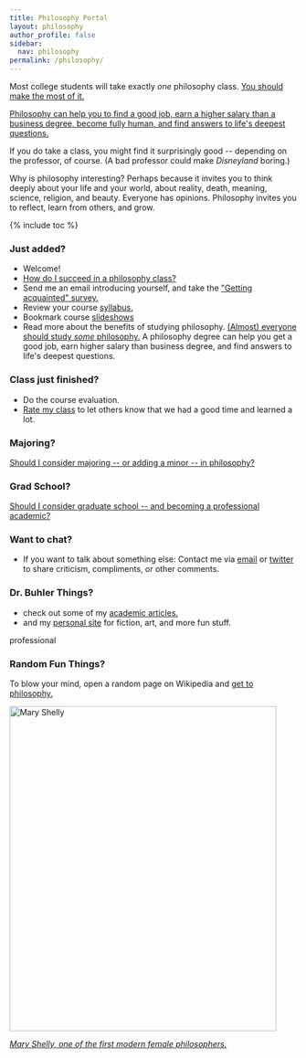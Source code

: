 ```yaml
---
title: Philosophy Portal
layout: philosophy
author_profile: false
sidebar:
  nav: philosophy
permalink: /philosophy/
--- 
```


Most college students will take exactly *one* philosophy class. [You should make the most of it.](/philosophy) 

[Philosophy can help you to find a good job, earn a higher salary than a business degree, become fully human, and find answers to life's deepest questions.](/philosophy-3-major)


If you do take a class, you might find it surprisingly good -- depending on the professor, of course. (A bad professor could make *Disneyland* boring.) 

Why is philosophy interesting? Perhaps because it invites you to think deeply about your life and your world, about reality, death, meaning, science, religion, and beauty. Everyone has opinions. Philosophy invites you to reflect, learn from others, and grow. 



{% include toc %}


### Just added? 

- Welcome!
- [How do I succeed in a philosophy class?](/philosophy-class)
- Send me an email introducing yourself, and take the ["Getting acquainted" survey.](https://docs.google.com/forms/d/17A6-27pW2lrI4S6rEpV8GIh_OycvQHCc01fkyuoxPYw/viewform?usp=send_form)
- Review your course [syllabus.](/syllabi)
- Bookmark course [slideshows](/slideshows)
- Read more about the benefits of studying philosophy. [(Almost) everyone should study *some* philosophy.](http://www.whystudyphilosophy.com) A philosophy degree can help you get a good job, earn higher salary than business degree, and find answers to life's deepest questions. 


### Class just finished? 

- Do the course evaluation.
- [Rate my class](http://www.ratemyprofessors.com/ShowRatings.jsp?tid=1822771) to let others know that we had a good time and learned a lot.


### Majoring? 

[Should I consider majoring -- or adding a minor -- in philosophy?](/philosophy-3-major)


### Grad School?

[Should I consider graduate school -- and becoming a professional academic?](/philosophy-7-profession)

### Want to chat? 

- If you want to talk about something else: Contact me via [email](emailto:keith.buhler@uky.edu) or [twitter](https://twitter.com/Keith_Buhler) to share criticism, compliments, or other comments.

### Dr. Buhler Things? 
- check out some of my [academic articles.](https://uky.academia.edu/KeithBuhler)
- and my [personal site](/fun) for fiction, art, and more fun stuff. 

professional 

### Random Fun Things?

To blow your mind, open a random page on Wikipedia and [get to philosophy.](/wikipedia)


<a href="https://en.wikipedia.org/wiki/Mary_Wollstonecraft"> <img src="https://upload.wikimedia.org/wikipedia/commons/3/36/Mary_Wollstonecraft_by_John_Opie_(c._1797).jpg" alt="Mary Shelly" width="467" height="569"></a>

[*Mary Shelly, one of the first modern female philosophers.*](https://en.wikipedia.org/wiki/Mary_Wollstonecraft)